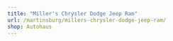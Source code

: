 ```yaml
---
title: "Miller's Chrysler Dodge Jeep Ram"
url: /martinsburg/millers-chrysler-dodge-jeep-ram/
shop: Autohaus
---
```

